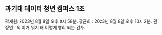 ## 과기대 데이터 청년 캠퍼스 1조

곽재원: 2023년 8월 8일 오후 9시 58분.
강근희 : 2023년 8월 8일 오후 10시 2분.
권정연 : 와 이거 뭐지 왜 이렇게 빨리 되는 건가. 